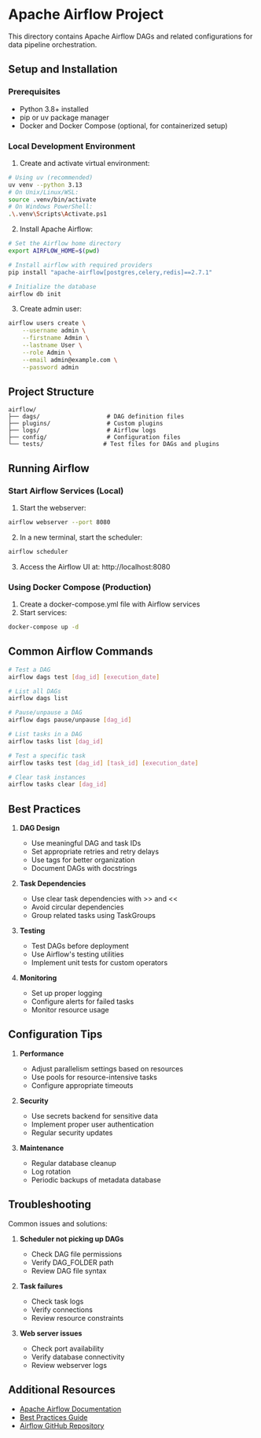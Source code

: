 # Apache Airflow Project

This directory contains Apache Airflow DAGs and related configurations for data pipeline orchestration.

## Setup and Installation

### Prerequisites

- Python 3.8+ installed
- pip or uv package manager
- Docker and Docker Compose (optional, for containerized setup)

### Local Development Environment

1. Create and activate virtual environment:

```bash
# Using uv (recommended)
uv venv --python 3.13
# On Unix/Linux/WSL:
source .venv/bin/activate
# On Windows PowerShell:
.\.venv\Scripts\Activate.ps1
```

2. Install Apache Airflow:

```bash
# Set the Airflow home directory
export AIRFLOW_HOME=$(pwd)

# Install airflow with required providers
pip install "apache-airflow[postgres,celery,redis]==2.7.1"

# Initialize the database
airflow db init
```

3. Create admin user:

```bash
airflow users create \
    --username admin \
    --firstname Admin \
    --lastname User \
    --role Admin \
    --email admin@example.com \
    --password admin
```

## Project Structure

```
airflow/
├── dags/                   # DAG definition files
├── plugins/                # Custom plugins
├── logs/                   # Airflow logs
├── config/                 # Configuration files
└── tests/                 # Test files for DAGs and plugins
```

## Running Airflow

### Start Airflow Services (Local)

1. Start the webserver:

```bash
airflow webserver --port 8080
```

2. In a new terminal, start the scheduler:

```bash
airflow scheduler
```

3. Access the Airflow UI at: http://localhost:8080

### Using Docker Compose (Production)

1. Create a docker-compose.yml file with Airflow services
2. Start services:

```bash
docker-compose up -d
```

## Common Airflow Commands

```bash
# Test a DAG
airflow dags test [dag_id] [execution_date]

# List all DAGs
airflow dags list

# Pause/unpause a DAG
airflow dags pause/unpause [dag_id]

# List tasks in a DAG
airflow tasks list [dag_id]

# Test a specific task
airflow tasks test [dag_id] [task_id] [execution_date]

# Clear task instances
airflow tasks clear [dag_id]
```

## Best Practices

1. **DAG Design**

   - Use meaningful DAG and task IDs
   - Set appropriate retries and retry delays
   - Use tags for better organization
   - Document DAGs with docstrings

2. **Task Dependencies**

   - Use clear task dependencies with >> and <<
   - Avoid circular dependencies
   - Group related tasks using TaskGroups

3. **Testing**

   - Test DAGs before deployment
   - Use Airflow's testing utilities
   - Implement unit tests for custom operators

4. **Monitoring**
   - Set up proper logging
   - Configure alerts for failed tasks
   - Monitor resource usage

## Configuration Tips

1. **Performance**

   - Adjust parallelism settings based on resources
   - Use pools for resource-intensive tasks
   - Configure appropriate timeouts

2. **Security**

   - Use secrets backend for sensitive data
   - Implement proper user authentication
   - Regular security updates

3. **Maintenance**
   - Regular database cleanup
   - Log rotation
   - Periodic backups of metadata database

## Troubleshooting

Common issues and solutions:

1. **Scheduler not picking up DAGs**

   - Check DAG file permissions
   - Verify DAG_FOLDER path
   - Review DAG file syntax

2. **Task failures**

   - Check task logs
   - Verify connections
   - Review resource constraints

3. **Web server issues**
   - Check port availability
   - Verify database connectivity
   - Review webserver logs

## Additional Resources

- [Apache Airflow Documentation](https://airflow.apache.org/docs/apache-airflow/stable/index.html)
- [Best Practices Guide](https://airflow.apache.org/docs/apache-airflow/stable/best-practices.html)
- [Airflow GitHub Repository](https://github.com/apache/airflow)
